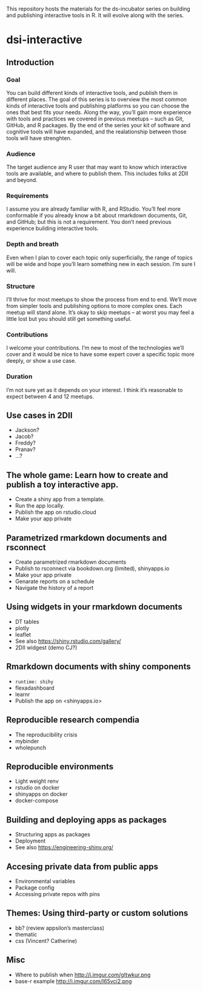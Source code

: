 
This repository hosts the materials for the ds-incubator series on
building and publishing interactive tools in R. It will evolve along
with the series.

# dsi-interactive

## Introduction

### Goal

You can build different kinds of interactive tools, and publish them in
different places. The goal of this series is to overview the most common
kinds of interactive tools and publishing platforms so you can choose
the ones that best fits your needs. Along the way, you’ll gain more
experience with tools and practices we covered in previous meetups –
such as Git, GitHub, and R packages. By the end of the series your kit
of software and cognitive tools will have expanded, and the
realationship between those tools will have strenghten.

### Audience

The target audience any R user that may want to know which interactive
tools are available, and where to publish them. This includes folks at
2DII and beyond.

### Requirements

I assume you are already familiar with R, and RStudio. You’ll feel more
conformable if you already know a bit about rmarkdown documents, Git,
and GitHub; but this is not a requirement. You don’t need previous
experience building interactive tools.

### Depth and breath

Even when I plan to cover each topic only superficially, the range of
topics will be wide and hope you’ll learn something new in each session.
I’m sure I will.

### Structure

I’ll thrive for most meetups to show the process from end to end. We’ll
move from simpler tools and publishing options to more complex ones.
Each meetup will stand alone. It’s okay to skip meetups – at worst you
may feel a little lost but you should still get something useful.

### Contributions

I welcome your contributions. I’m new to most of the technologies we’ll
cover and it would be nice to have some expert cover a specific topic
more deeply, or show a use case.

### Duration

I’m not sure yet as it depends on your interest. I think it’s reasonable
to expect between 4 and 12 meetups.

## Use cases in 2DII

-   Jackson?
-   Jacob?
-   Freddy?
-   Pranav?
-   …?

## The whole game: Learn how to create and publish a toy interactive app.

-   Create a shiny app from a template.
-   Run the app locally.
-   Publish the app on rstudio.cloud
-   Make your app private

## Parametrized rmarkdown documents and rsconnect

-   Create parametrized rmarkdown documents
-   Publish to rsconnect via bookdown.org (limited), shinyapps.io
-   Make your app private
-   Genarate reports on a schedule
-   Navigate the history of a report

## Using widgets in your rmarkdown documents

-   DT tables
-   plotly
-   leaflet
-   See also <https://shiny.rstudio.com/gallery/>
-   2DII widgest (demo CJ?)

## Rmarkdown documents with shiny components

-   `runtime: shihy`
-   flexadashboard
-   learnr
-   Publish the app on &lt;shinyapps.io&gt;

## Reproducible research compendia

-   The reproducibility crisis
-   mybinder
-   wholepunch

## Reproducible environments

-   Light weight renv
-   rstudio on docker
-   shinyapps on docker
-   docker-compose

## Building and deploying apps as packages

-   Structuring apps as packages
-   Deployment
-   See also <https://engineering-shiny.org/>

## Accesing private data from public apps

-   Environmental variables
-   Package config
-   Accessing private repos with pins

## Themes: Using third-party or custom solutions

-   bb? (review appsilon’s masterclass)
-   thematic
-   css (Vincent? Catherine)

## Misc

-   Where to publish when <http://i.imgur.com/gItwkur.png>
-   base-r example <http://i.imgur.com/I65vci2.png>
